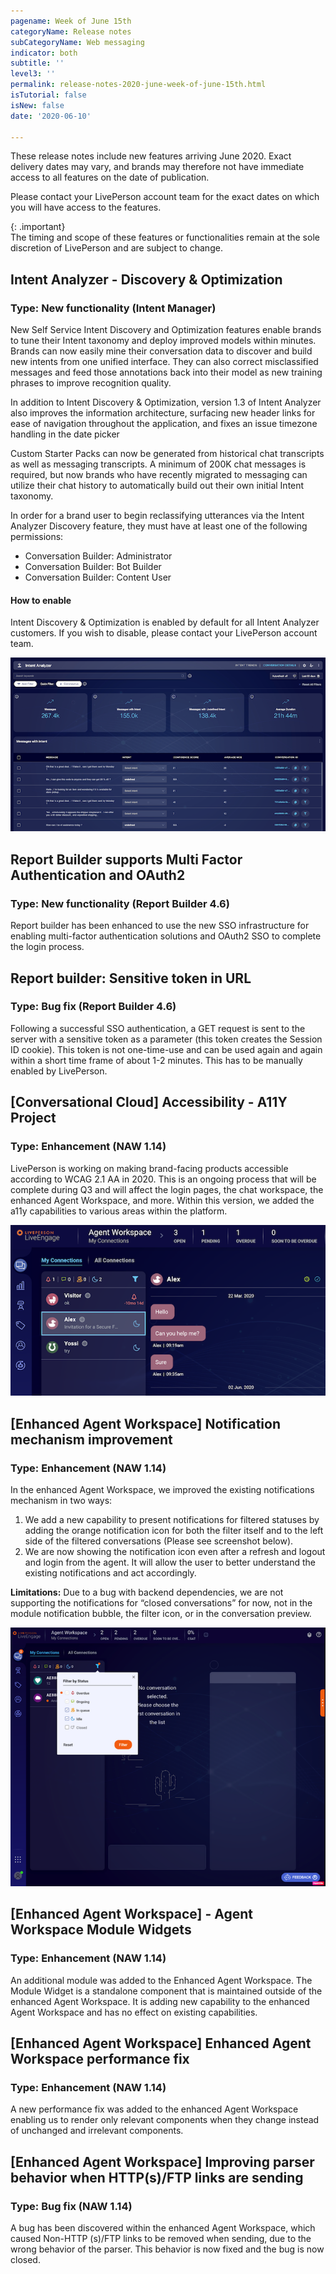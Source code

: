 ```yaml
---
pagename: Week of June 15th
categoryName: Release notes
subCategoryName: Web messaging
indicator: both
subtitle: ''
level3: ''
permalink: release-notes-2020-june-week-of-june-15th.html
isTutorial: false
isNew: false
date: '2020-06-10'

---
```


These release notes include new features arriving June 2020. Exact delivery dates may vary, and brands may therefore not have immediate access to all features on the date of publication.

Please contact your LivePerson account team for the exact dates on which you will have access to the features.

{: .important}  
The timing and scope of these features or functionalities remain at the sole discretion of LivePerson and are subject to change.

## Intent Analyzer - Discovery & Optimization
### Type: New functionality (Intent Manager)

New Self Service Intent Discovery and Optimization features enable brands to tune their Intent taxonomy and deploy improved models within minutes. 
Brands can now easily mine their conversation data to discover and build new intents from one unified interface. They can also correct misclassified messages and feed those annotations back into their model as new training phrases to improve recognition quality.

In addition to Intent Discovery & Optimization, version 1.3 of Intent Analyzer also improves the information architecture, surfacing new header links for ease of navigation throughout the application, and fixes an issue timezone handling in the date picker

Custom Starter Packs can now be generated from historical chat transcripts as well as messaging transcripts. A minimum of 200K chat messages is required, but now brands who have recently migrated to messaging can utilize their chat history to automatically build out their own initial Intent taxonomy.

In order for a brand user to begin reclassifying utterances via the Intent Analyzer Discovery feature, they must have at least one of the following permissions:
- Conversation Builder: Administrator
- Conversation Builder: Bot Builder
- Conversation Builder: Content User

#### How to enable
Intent Discovery & Optimization is enabled by default for all Intent Analyzer customers. If you wish to disable, please contact your LivePerson account team.

![](img/June-15th-RN-1.png)

## Report Builder supports Multi Factor Authentication and OAuth2
### Type: New functionality (Report Builder 4.6)
Report builder has been enhanced to use the new SSO infrastructure for enabling multi-factor authentication solutions and OAuth2 SSO to complete the login process.

## Report builder: Sensitive token in URL
### Type: Bug fix (Report Builder 4.6)

Following a successful SSO authentication, a GET request is sent to the server with a sensitive token as a parameter (this token creates the Session ID cookie). This token is not one-time-use and can be used again and again within a short time frame of about 1-2 minutes. This has to be manually enabled by LivePerson.

## [Conversational Cloud] Accessibility - A11Y Project
### Type: Enhancement (NAW 1.14)

LivePerson is working on making brand-facing products accessible according to WCAG 2.1 AA in 2020. This is an ongoing process that will be complete during Q3 and will affect the login pages, the chat workspace, the enhanced Agent Workspace, and more. Within this version, we added the a11y capabilities to various areas within the platform.

![](img/week-of-june-15th-1.png)

## [Enhanced Agent Workspace]  Notification mechanism improvement
### Type: Enhancement (NAW 1.14)

In the enhanced Agent Workspace, we improved the existing notifications mechanism in two ways: 
  1. We add a new capability to present notifications for filtered statuses by adding the orange notification icon for both the filter itself and to the left side of the filtered conversations (Please see screenshot below).
  2.  We are now showing the notification icon even after a refresh and logout and login from the agent. It will allow the user to better understand the existing notifications and act accordingly. 

**Limitations:** Due to a bug with backend dependencies, we are not supporting the notifications for “closed conversations” for now, not in the module notification bubble, the filter icon, or in the conversation preview.

![](img/week-of-june-15th-2.png)

## [Enhanced Agent Workspace] - Agent Workspace Module Widgets
### Type: Enhancement (NAW 1.14)

An additional module was added to the Enhanced Agent Workspace. The Module Widget is a standalone component that is maintained outside of the enhanced Agent Workspace. It is adding new capability to the enhanced Agent Workspace and has no effect on existing capabilities.

## [Enhanced Agent Workspace] Enhanced Agent Workspace performance fix
### Type: Enhancement (NAW 1.14)

A new performance fix was added to the enhanced Agent Workspace enabling us to render only relevant components when they change instead of unchanged and irrelevant components.

## [Enhanced Agent Workspace] Improving parser behavior when HTTP(s)/FTP links are sending
### Type: Bug fix (NAW 1.14)

A bug has been discovered within the enhanced Agent Workspace, which caused Non-HTTP (s)/FTP links to be removed when sending, due to the wrong behavior of the parser. This behavior is now fixed and the bug is now closed.
